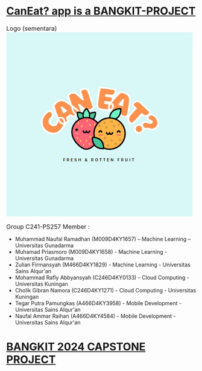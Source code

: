 # <ins>CanEat? app is a BANGKIT-PROJECT</ins>
<span style="font-size:12pt;">Logo (sementara)</span> <br />
![LOGOSEMENTARA!](LOGO-SEMENTARA.jpg)

<span style="font-size:12pt;">Group C241-PS257 Member :</span>
* Muhammad Naufal Ramadhan (M009D4KY1657) – Machine Learning – Universitas Gunadarma
* Muhamad Priasmoro (M009D4KY1658) - Machine Learning - Universitas Gunadarma
* Zulian Firmansyah (M466D4KY1829) - Machine Learning - Universitas Sains Alqur'an
* Mohammad Rafly Abbyansyah (C246D4KY0133) - Cloud Computing - Universitas Kuningan
* Cholik Gibran Namora (C246D4KY1271) - Cloud Computing - Universitas Kuningan
* Tegar Putra Pamungkas (A466D4KY3958) - Mobile Development - Universitas Sains Alqur'an 
*  Naufal Ammar Raihan (A466D4KY4584) - Mobile Development - Universitas Sains Alqur'an 

# <ins>BANGKIT 2024 CAPSTONE PROJECT</ins>

